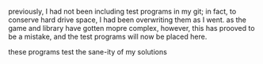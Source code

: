 previously, I had not been including test programs in my git;
in fact, to conserve hard drive space, I had been overwriting them as I
went. as the game and library have gotten mopre complex, however, this has
prooved to be a mistake, and the test programs will now be placed here.

these programs test the sane-ity of my solutions
